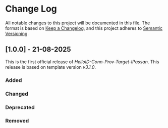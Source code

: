 # Change Log

All notable changes to this project will be documented in this file. The format is based on [Keep a Changelog](https://keepachangelog.com), and this project adheres to [Semantic Versioning](https://semver.org).

## [1.0.0] - 21-08-2025

This is the first official release of _HelloID-Conn-Prov-Target-IPassan_. This release is based on template version _v3.1.0_.

### Added

### Changed

### Deprecated

### Removed
